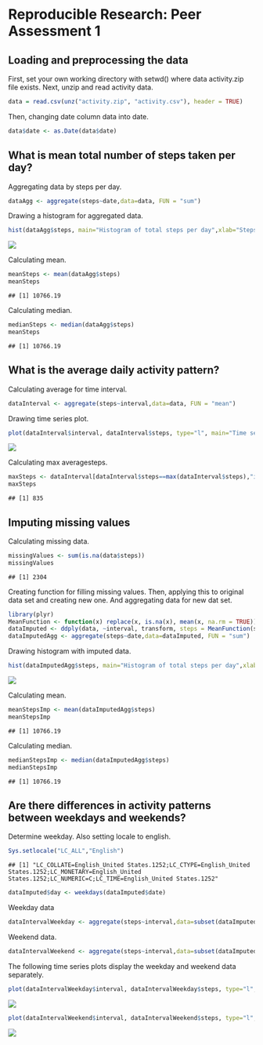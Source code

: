# Reproducible Research: Peer Assessment 1


## Loading and preprocessing the data
First, set your own working directory with setwd() where data activity.zip file exists.
Next, unzip and read activity data.

```r
data = read.csv(unz("activity.zip", "activity.csv"), header = TRUE)
```
Then, changing date column data into date.

```r
data$date <- as.Date(data$date)
```

## What is mean total number of steps taken per day?
Aggregating data by steps per day.

```r
dataAgg <- aggregate(steps~date,data=data, FUN = "sum")
```
Drawing a histogram for aggregated data.

```r
hist(dataAgg$steps, main="Histogram of total steps per day",xlab="Steps per day")
```

![](PA1_template_files/figure-html/unnamed-chunk-4-1.png) 

Calculating mean.

```r
meanSteps <- mean(dataAgg$steps)
meanSteps
```

```
## [1] 10766.19
```
Calculating median.

```r
medianSteps <- median(dataAgg$steps)
meanSteps
```

```
## [1] 10766.19
```

## What is the average daily activity pattern?
Calculating average for time interval.

```r
dataInterval <- aggregate(steps~interval,data=data, FUN = "mean")
```
Drawing time series plot.

```r
plot(dataInterval$interval, dataInterval$steps, type="l", main="Time series plot", xlab="Interval", ylab="Average steps per interval")
```

![](PA1_template_files/figure-html/unnamed-chunk-8-1.png) 

Calculating max averagesteps.

```r
maxSteps <- dataInterval[dataInterval$steps==max(dataInterval$steps),"interval"]
maxSteps
```

```
## [1] 835
```

## Imputing missing values
Calculating missing data.

```r
missingValues <- sum(is.na(data$steps))
missingValues
```

```
## [1] 2304
```
Creating function for filling missing values. Then, applying this to original data set and creating new one. And aggregating data for new dat set.

```r
library(plyr)
MeanFunction <- function(x) replace(x, is.na(x), mean(x, na.rm = TRUE))
dataImputed <- ddply(data, ~interval, transform, steps = MeanFunction(steps))
dataImputedAgg <- aggregate(steps~date,data=dataImputed, FUN = "sum")
```
Drawing histogram with imputed data.

```r
hist(dataImputedAgg$steps, main="Histogram of total steps per day",xlab="steps per day")
```

![](PA1_template_files/figure-html/unnamed-chunk-12-1.png) 

Calculating mean.

```r
meanStepsImp <- mean(dataImputedAgg$steps)
meanStepsImp
```

```
## [1] 10766.19
```
Calculating median.

```r
medianStepsImp <- median(dataImputedAgg$steps)
medianStepsImp
```

```
## [1] 10766.19
```

## Are there differences in activity patterns between weekdays and weekends?
Determine weekday. Also setting locale to english.

```r
Sys.setlocale("LC_ALL","English")
```

```
## [1] "LC_COLLATE=English_United States.1252;LC_CTYPE=English_United States.1252;LC_MONETARY=English_United States.1252;LC_NUMERIC=C;LC_TIME=English_United States.1252"
```

```r
dataImputed$day <- weekdays(dataImputed$date)
```
Weekday data

```r
dataIntervalWeekday <- aggregate(steps~interval,data=subset(dataImputed, day %in% c("Monday","Tuesday", "Wednesday", "Thursday", "Friday")), FUN = "mean")
```
Weekend data.

```r
dataIntervalWeekend <- aggregate(steps~interval,data=subset(dataImputed, day %in% c("Saturday","Sunday")), FUN = "mean")
```
The following time series plots display the weekday and weekend data separately.

```r
plot(dataIntervalWeekday$interval, dataIntervalWeekday$steps, type="l", main="Time Series Plot - Weekday", xlab="Interval", ylab="Average steps per interval")
```

![](PA1_template_files/figure-html/unnamed-chunk-18-1.png) 

```r
plot(dataIntervalWeekend$interval, dataIntervalWeekend$steps, type="l", main="Time Series Plot - Weekend", xlab="Interval", ylab="Average steps per interval")
```

![](PA1_template_files/figure-html/unnamed-chunk-18-2.png) 

